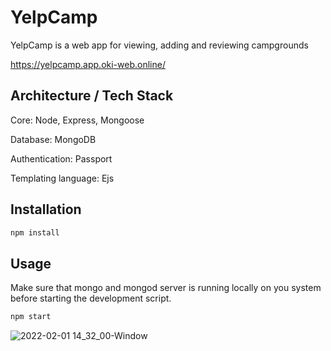 # YelpCamp

YelpCamp is a web app for viewing, adding and reviewing campgrounds 

https://yelpcamp.app.oki-web.online/

## Architecture / Tech Stack

Core: Node, Express, Mongoose

Database: MongoDB

Authentication: Passport

Templating language: Ejs

## Installation

```bash
npm install
```

## Usage

Make sure that mongo and mongod server is running locally on you system before starting the development script.

```bash
npm start
```

![2022-02-01 14_32_00-Window](https://user-images.githubusercontent.com/50103228/151998403-287629f1-2b27-49ab-8ae3-c32c12efa885.png)
